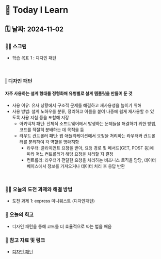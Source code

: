 # 📝 Today I Learn  
## 🗓️ 날짜: 2024-11-02  
### 🙏🏻 스크럼
- 학습 목표 1 : 디자인 패턴  
</br>

### | 디자인 패턴
#### 자주 사용하는 설계 형태를 정형화해 유형별로 설계 템플릿을 만들어 둔 것
- 사용 이유: 유사 상황에서 구조적 문제를 해결하고 재사용성을 높이기 위해 
- 사용 방법: 설계 노하우를 분류, 정리하고 이름을 붙여 나중에 쉽게 재사용할 수 있도록 사용 지침 등을 포함해 저장  
    - 아키텍처 패턴: 전체적 소프트웨어에서 발생하는 문제들을 해결하기 위한 방법, 코드를 적절히 분배하는 데 목적을 둠  
    - 라우트 컨트롤러 패턴: 웹 애플리케이션에서 요청을 처리하는 라우터와 컨트롤러를 분리하여 각 역할을 명확히함
        * 라우터: 클라이언트 요청을 받아, 요청 경로 및 메서드(GET, POST 등)에 따라 어느 컨트롤러가 해당 요청을 처리할 지 결정
        * 컨트롤러: 라우터가 전달한 요청을 처리하는 비즈니스 로직을 담당, 데이터베이스에서 정보를 가져오거나 데이터 처리 후 응답 반환  
</br>

### ✊🏻 오늘의 도전 과제와 해결 방법
- 도전 과제 1: express 미니퀘스트 (디자인패턴)  

### 💭 오늘의 회고
- 디자인 패턴을 통해 코드를 더 효율적으로 짜는 법을 배움  

### 🔗 참고 자료 및 링크
- [디자인 패턴](https://www.notion.so/adapterz/12d394a480618016a5cbcef76f63b946?pvs=4)